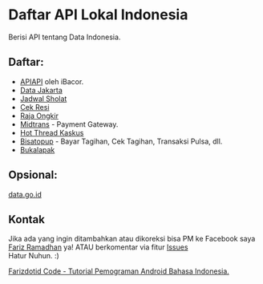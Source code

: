 # Daftar API Lokal Indonesia
Berisi API tentang Data Indonesia.

## Daftar:
- [APIAPI](https://github.com/bachors/apiapi) oleh iBacor.
- [Data Jakarta](http://api.jakarta.go.id/)
- [Jadwal Sholat](http://wahidganteng.ga/api/jadwal-sholat)
- [Cek Resi](http://wahidganteng.ga/api/cek-resi)
- [Raja Ongkir](http://rajaongkir.com/dokumentasi)
- [Midtrans](https://midtrans.com/payments) - Payment Gateway.
- [Hot Thread Kaskus](https://api.bayyu.net/)
- [Bisatopup](http://docs.bisatopup.apiary.io/#) - Bayar Tagihan, Cek Tagihan, Transaksi Pulsa, dll.
- [Bukalapak](https://bukalapak.github.io/api/)

## Opsional:
[data.go.id](http://data.go.id/)

## Kontak
Jika ada yang ingin ditambahkan atau dikoreksi bisa PM ke Facebook saya [Fariz Ramadhan](https://www.facebook.com/farizdotid) ya! ATAU berkomentar via fitur [Issues](https://github.com/farizdotid/DAFTAR-API-LOKAL-INDONESIA/issues)<br>
Hatur Nuhun. :)

[Farizdotid Code - Tutorial Pemograman Android Bahasa Indonesia.](https://farizdotid.com/)
